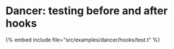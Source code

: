 # Dancer: testing before and after hooks

{% embed include file="src/examples/dancer/hooks/test.t" %}


